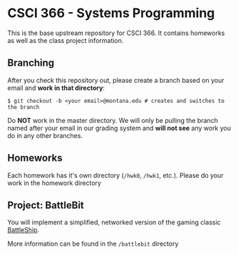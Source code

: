 # CSCI 366 - Systems Programming

This is the base upstream repository for CSCI 366.  It contains homeworks as well as the class project 
information.

## Branching

After you check this repository out, please create a branch based on your email and **work in that
directory**:

```shell script
$ git checkout -b <your email>@montana.edu # creates and switches to the branch
```

Do **NOT** work in the master directory.  We will only be pulling the branch named after your email
in our grading system and **will not see** any work you do in any other branches.

## Homeworks

Each homework has it's own directory (`/hwk0`, `/hwk1`, etc.).  Please do your work in the homework directory

## Project: BattleBit

You will implement a simplified, networked version of the gaming classic [BattleShip](https://en.wikipedia.org/wiki/Battleship_(game)).

More information can be found in the `/battlebit` directory

